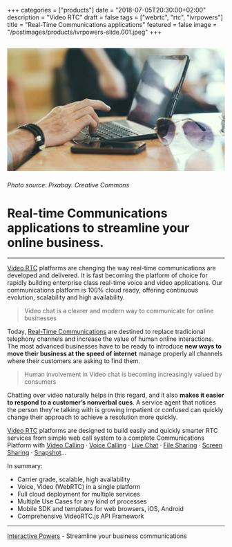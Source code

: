 +++
categories = ["products"]
date = "2018-07-05T20:30:00+02:00"
description = "Video RTC"
draft = false
tags = ["webrtc", "rtc", "ivrpowers"]
title = "Real-Time Communications applications"
featured = false
image = "/postimages/products/ivrpowers-slide.001.jpeg"
+++

![man laptop iphone](/postimages/products/ivrpowers-slide.001.jpeg)
-------
###### Photo source: Pixabay. Creative Commons

# Real-time Communications applications to streamline your online business.
---

[Video RTC](http://www.ivrpowers.com/videortc/) platforms are changing the way real-time communications are developed and delivered. It is fast becoming the platform of choice for rapidly building enterprise class real-time voice and video applications. Our communications platform is 100% cloud ready, offering continuous evolution, scalability and high availability.

> Video chat is a clearer and modern way to communicate for online businesses

Today, [Real-Time Communications](http://blog.ivrpowers.com/post/technologies/what-is-rtc/) are destined to replace tradicional telephony channels and increase the value of human online interactions. The most advanced businesses have to be ready to introduce **new ways to move their business at the speed of internet** manage properly all channels where their customers are asking to find them.

> Human involvement in Video chat is becoming increasingly valued by consumers

Chatting over video naturally helps in this regard, and it also **makes it easier to respond to a customer’s nonverbal cues**. A service agent that notices the person they’re talking with is growing impatient or confused can quickly change their approach to achieve a resolution more quickly.

[Video RTC](http://www.ivrpowers.com/videortc/) platforms are designed to build easily and quickly smarter RTC services from simple web call system to a complete Communications Platform with [Video Calling](http://blog.ivrpowers.com/post/products/video-rtc-video-calling/) · [Voice Calling](http://blog.ivrpowers.com/post/products/video-rtc-voice-calling/) · [Live Chat](http://blog.ivrpowers.com/post/products/video-rtc-live-chat/) · [File Sharing](http://blog.ivrpowers.com/post/products/video-rtc-file-sharing/) · [Screen Sharing](http://blog.ivrpowers.com/post/products/video-rtc-screen-sharing/) · [Snapshot](http://blog.ivrpowers.com/post/products/video-rtc-snapshot/)…

In summary:

* Carrier grade, scalable, high availability
* Voice, Video (WebRTC) in a single platform
* Full cloud deployment for multiple services
* Multiple Use Cases for any kind of processes
* Mobile SDK and templates for web browsers, iOS, Android
* Comprehensive VideoRTC.js API Framework

---
[Interactive Powers](http://www.ivrpowers.com/) - Streamline your business communications
